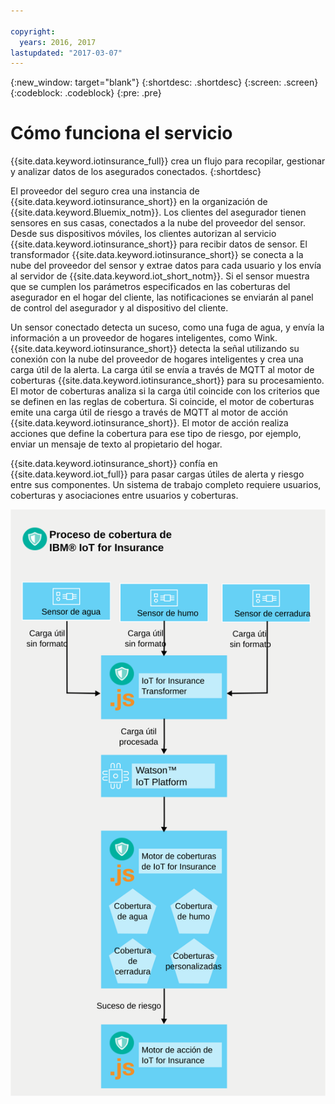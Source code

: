 ```yaml
---

copyright:
  years: 2016, 2017
lastupdated: "2017-03-07"
---
```


<!-- Common attributes used in the template are defined as follows: -->
{:new_window: target="blank"}
{:shortdesc: .shortdesc}
{:screen: .screen}
{:codeblock: .codeblock}
{:pre: .pre}



# Cómo funciona el servicio
{{site.data.keyword.iotinsurance_full}} crea un flujo para recopilar, gestionar y analizar datos de los asegurados conectados.
{:shortdesc}

El proveedor del seguro crea una instancia de {{site.data.keyword.iotinsurance_short}} en la organización de {{site.data.keyword.Bluemix_notm}}. Los clientes del asegurador tienen sensores en sus casas, conectados a la nube del proveedor del sensor. Desde sus dispositivos móviles, los clientes autorizan al servicio {{site.data.keyword.iotinsurance_short}} para recibir datos de sensor. El transformador {{site.data.keyword.iotinsurance_short}} se conecta a la nube del proveedor del sensor y extrae datos para cada usuario y los envía al servidor de {{site.data.keyword.iot_short_notm}}. Si el sensor muestra que se cumplen los parámetros especificados en las coberturas del asegurador en el hogar del cliente, las notificaciones se enviarán al panel de control del asegurador y al dispositivo del cliente.

Un sensor conectado detecta un suceso, como una fuga de agua, y envía la información a un proveedor de hogares inteligentes, como Wink.  {{site.data.keyword.iotinsurance_short}} detecta la señal utilizando su conexión con la nube del proveedor de hogares inteligentes y crea una carga útil de la alerta. La carga útil se envía a través de MQTT al motor de coberturas {{site.data.keyword.iotinsurance_short}} para su procesamiento. El motor de coberturas analiza si la carga útil coincide con los criterios que se definen en las reglas de cobertura. Si coincide, el motor de coberturas emite una carga útil de riesgo a través de MQTT al motor de acción {{site.data.keyword.iotinsurance_short}}. El motor de acción realiza acciones que define la cobertura para ese tipo de riesgo, por ejemplo, enviar un mensaje de texto al propietario del hogar.

{{site.data.keyword.iotinsurance_short}} confía en {{site.data.keyword.iot_full}} para pasar cargas útiles de alerta y riesgo entre sus componentes. Un sistema de trabajo completo requiere usuarios, coberturas y asociaciones entre usuarios y coberturas.

![Proceso {{site.data.keyword.iotinsurance_short}}. En este diagrama se describe el cuerpo principal del tema.](images/IoT4I_process.svg "Proceso {{site.data.keyword.iotinsurance_short}}")
